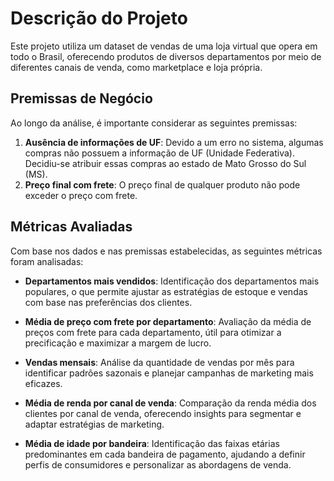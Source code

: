 # Descrição do Projeto

Este projeto utiliza um dataset de vendas de uma loja virtual que opera em todo o Brasil, oferecendo produtos de diversos departamentos por meio de diferentes canais de venda, como marketplace e loja própria.

## Premissas de Negócio

Ao longo da análise, é importante considerar as seguintes premissas:
1. **Ausência de informações de UF**: Devido a um erro no sistema, algumas compras não possuem a informação de UF (Unidade Federativa). Decidiu-se atribuir essas compras ao estado de Mato Grosso do Sul (MS).
2. **Preço final com frete**: O preço final de qualquer produto não pode exceder o preço com frete.

## Métricas Avaliadas

Com base nos dados e nas premissas estabelecidas, as seguintes métricas foram analisadas:

- **Departamentos mais vendidos**: Identificação dos departamentos mais populares, o que permite ajustar as estratégias de estoque e vendas com base nas preferências dos clientes.
  
- **Média de preço com frete por departamento**: Avaliação da média de preços com frete para cada departamento, útil para otimizar a precificação e maximizar a margem de lucro.

- **Vendas mensais**: Análise da quantidade de vendas por mês para identificar padrões sazonais e planejar campanhas de marketing mais eficazes.

- **Média de renda por canal de venda**: Comparação da renda média dos clientes por canal de venda, oferecendo insights para segmentar e adaptar estratégias de marketing.

- **Média de idade por bandeira**: Identificação das faixas etárias predominantes em cada bandeira de pagamento, ajudando a definir perfis de consumidores e personalizar as abordagens de venda.
